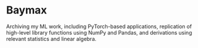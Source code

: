 # Baymax
Archiving my ML work, including PyTorch-based applications, replication of high-level library functions using NumPy and Pandas, and derivations using relevant statistics and linear algebra.





